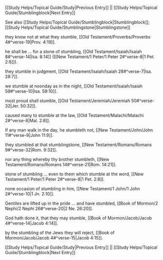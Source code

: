 [[Study Helps/Topical Guide/Study|Previous Entry]]  ||  [[Study Helps/Topical Guide/Stumblingblock|Next Entry]]

 See also [[Study Helps/Topical Guide/Stumblingblock|Stumblingblock]]; [[Study Helps/Topical Guide/Stumblingstone|Stumblingstone]]

 they know not at what they stumble, [[Old Testament/Proverbs/Proverbs 4#^verse-19|Prov. 4:19]].

 he shall be ... for a stone of stumbling, [[Old Testament/Isaiah/Isaiah 8#^verse-14|Isa. 8:14]] ([[New Testament/1 Peter/1 Peter 2#^verse-8|1 Pet. 2:8]]).

 they stumble in judgment, [[Old Testament/Isaiah/Isaiah 28#^verse-7|Isa. 28:7]].

 we stumble at noonday as in the night, [[Old Testament/Isaiah/Isaiah 59#^verse-10|Isa. 59:10]].

 most proud shall stumble, [[Old Testament/Jeremiah/Jeremiah 50#^verse-32|Jer. 50:32]].

 caused many to stumble at the law, [[Old Testament/Malachi/Malachi 2#^verse-8|Mal. 2:8]].

 If any man walk in the day, he stumbleth not, [[New Testament/John/John 11#^verse-9|John 11:9]].

 they stumbled at that stumblingstone, [[New Testament/Romans/Romans 9#^verse-32|Rom. 9:32]].

 nor any thing whereby thy brother stumbleth, [[New Testament/Romans/Romans 14#^verse-21|Rom. 14:21]].

 stone of stumbling ... even to them which stumble at the word, [[New Testament/1 Peter/1 Peter 2#^verse-8|1 Pet. 2:8]].

 none occasion of stumbling in him, [[New Testament/1 John/1 John 2#^verse-10|1 Jn. 2:10]].

 Gentiles are lifted up in the pride ... and have stumbled, [[Book of Mormon/2 Nephi/2 Nephi 26#^verse-20|2 Ne. 26:20]].

 God hath done it, that they may stumble, [[Book of Mormon/Jacob/Jacob 4#^verse-14|Jacob 4:14]].

 by the stumbling of the Jews they will reject, [[Book of Mormon/Jacob/Jacob 4#^verse-15|Jacob 4:15]].

[[Study Helps/Topical Guide/Study|Previous Entry]]  ||  [[Study Helps/Topical Guide/Stumblingblock|Next Entry]]